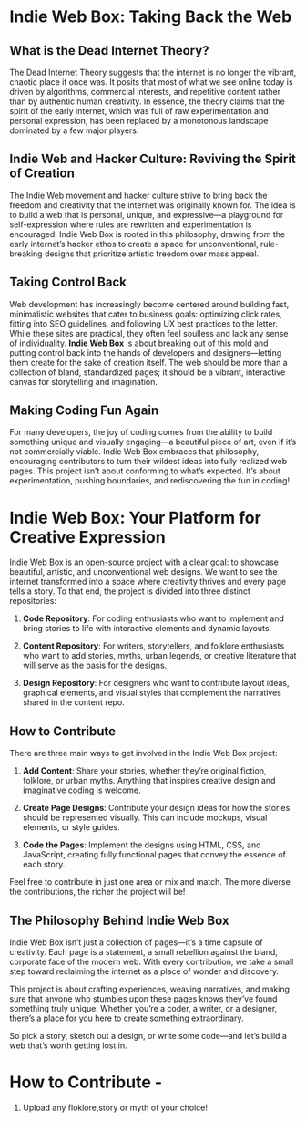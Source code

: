 # Indie Web Box: Taking Back the Web

## What is the Dead Internet Theory?
The Dead Internet Theory suggests that the internet is no longer the vibrant, chaotic place it once was. It posits that most of what we see online today is driven by algorithms, commercial interests, and repetitive content rather than by authentic human creativity. In essence, the theory claims that the spirit of the early internet, which was full of raw experimentation and personal expression, has been replaced by a monotonous landscape dominated by a few major players.

## Indie Web and Hacker Culture: Reviving the Spirit of Creation
The Indie Web movement and hacker culture strive to bring back the freedom and creativity that the internet was originally known for. The idea is to build a web that is personal, unique, and expressive—a playground for self-expression where rules are rewritten and experimentation is encouraged. Indie Web Box is rooted in this philosophy, drawing from the early internet’s hacker ethos to create a space for unconventional, rule-breaking designs that prioritize artistic freedom over mass appeal.

## Taking Control Back
Web development has increasingly become centered around building fast, minimalistic websites that cater to business goals: optimizing click rates, fitting into SEO guidelines, and following UX best practices to the letter. While these sites are practical, they often feel soulless and lack any sense of individuality. **Indie Web Box** is about breaking out of this mold and putting control back into the hands of developers and designers—letting them create for the sake of creation itself. The web should be more than a collection of bland, standardized pages; it should be a vibrant, interactive canvas for storytelling and imagination.

## Making Coding Fun Again
For many developers, the joy of coding comes from the ability to build something unique and visually engaging—a beautiful piece of art, even if it’s not commercially viable. Indie Web Box embraces that philosophy, encouraging contributors to turn their wildest ideas into fully realized web pages. This project isn’t about conforming to what’s expected. It’s about experimentation, pushing boundaries, and rediscovering the fun in coding!

# Indie Web Box: Your Platform for Creative Expression
Indie Web Box is an open-source project with a clear goal: to showcase beautiful, artistic, and unconventional web designs. We want to see the internet transformed into a space where creativity thrives and every page tells a story. To that end, the project is divided into three distinct repositories:

1. **Code Repository**: For coding enthusiasts who want to implement and bring stories to life with interactive elements and dynamic layouts.
   
2. **Content Repository**: For writers, storytellers, and folklore enthusiasts who want to add stories, myths, urban legends, or creative literature that will serve as the basis for the designs.
   
3. **Design Repository**: For designers who want to contribute layout ideas, graphical elements, and visual styles that complement the narratives shared in the content repo.

## How to Contribute
There are three main ways to get involved in the Indie Web Box project:

1. **Add Content**: Share your stories, whether they’re original fiction, folklore, or urban myths. Anything that inspires creative design and imaginative coding is welcome.
   
2. **Create Page Designs**: Contribute your design ideas for how the stories should be represented visually. This can include mockups, visual elements, or style guides.
   
3. **Code the Pages**: Implement the designs using HTML, CSS, and JavaScript, creating fully functional pages that convey the essence of each story.

Feel free to contribute in just one area or mix and match. The more diverse the contributions, the richer the project will be!

## The Philosophy Behind Indie Web Box
Indie Web Box isn’t just a collection of pages—it’s a time capsule of creativity. Each page is a statement, a small rebellion against the bland, corporate face of the modern web. With every contribution, we take a small step toward reclaiming the internet as a place of wonder and discovery.

This project is about crafting experiences, weaving narratives, and making sure that anyone who stumbles upon these pages knows they’ve found something truly unique. Whether you’re a coder, a writer, or a designer, there’s a place for you here to create something extraordinary.

So pick a story, sketch out a design, or write some code—and let’s build a web that’s worth getting lost in.

# How to Contribute -
1. Upload any floklore,story or myth of your choice!
